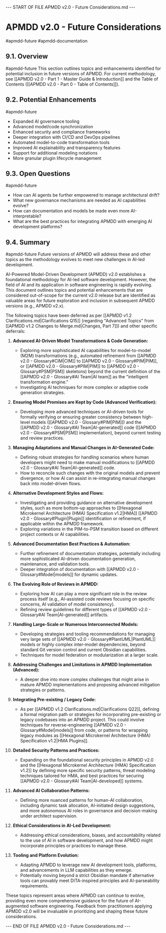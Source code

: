 --- START OF FILE APMDD v2.0 - Future Considerations.md ---
# APMDD v2.0 - Future Considerations
#apmdd-future #apmdd-documentation

## 9.1. Overview
#apmdd-future
This section outlines topics and enhancements identified for potential inclusion in future versions of APMDD. For current methodology, see [[APMDD v2.0 - Part 1 - Master Guide & Introduction]] and the Table of Contents ([[APMDD v2.0 - Part 0 - Table of Contents]]).

## 9.2. Potential Enhancements
#apmdd-future
- Expanded AI governance tooling
- Advanced model/code synchronization
- Enhanced security and compliance frameworks
- Deeper integration with CI/CD and DevOps pipelines
- Automated model-to-code transformation tools
- Improved AI explainability and transparency features
- Support for additional modeling notations
- More granular plugin lifecycle management

## 9.3. Open Questions
#apmdd-future
- How can AI agents be further empowered to manage architectural drift?
- What new governance mechanisms are needed as AI capabilities evolve?
- How can documentation and models be made even more AI-interpretable?
- What are the best practices for integrating APMDD with emerging AI development platforms?

## 9.4. Summary
#apmdd-future
Future versions of APMDD will address these and other topics as the methodology evolves to meet new challenges in AI-led development.

AI-Powered Model-Driven Development (APMDD) v2.0 establishes a foundational methodology for AI-led software development. However, the field of AI and its application in software engineering is rapidly evolving. This document outlines topics and potential enhancements that are considered out-of-scope for the current v2.0 release but are identified as valuable areas for future exploration and inclusion in subsequent APMDD versions (e.g., APMDD v2.x).

The following topics have been deferred as per [[APMDD v1.2 Clarifications.md|Clarifications Q15]] (regarding "Advanced Topics" from [[APMDD v1.2 Changes to Merge.md|Changes, Part 7]]) and other specific deferrals:

1.  **Advanced AI-Driven Model Transformations & Code Generation:**
    *   Exploring more sophisticated AI capabilities for model-to-model (M2M) transformations (e.g., automated refinement from [[APMDD v2.0 - Glossary#CIM|CIM]] to [[APMDD v2.0 - Glossary#PIM|PIM]], or [[APMDD v2.0 - Glossary#PIM|PIM]] to [[APMDD v2.0 - Glossary#PSM|PSM]] skeletons) beyond the current definition of the [[APMDD v2.0 - Glossary#AI Team|AI team]] as the "intelligent transformation engine."
    *   Investigating AI techniques for more complex or adaptive code generation strategies.

2.  **Ensuring Model Promises are Kept by Code (Advanced Verification):**
    *   Developing more advanced techniques or AI-driven tools for formally verifying or ensuring greater consistency between high-level models ([[APMDD v2.0 - Glossary#PIM|PIM]]) and the [[APMDD v2.0 - Glossary#AI Team|AI-generated]] code ([[APMDD v2.0 - Glossary#PSM|PSM]] implementation), beyond current testing and review practices.

3.  **Managing Adaptations and Manual Changes in AI-Generated Code:**
    *   Defining robust strategies for handling scenarios where human developers might need to make manual modifications to [[APMDD v2.0 - Glossary#AI Team|AI-generated]] code.
    *   How to reconcile such changes with the original models and prevent divergence, or how AI can assist in re-integrating manual changes back into model-driven flows.

4.  **Alternative Development Styles and Flows:**
    *   Investigating and providing guidance on alternative development styles, such as more bottom-up approaches to [[Hexagonal Microkernel Architecture (HMA) Specification v1.2|HMA]] [[APMDD v2.0 - Glossary#Plugin|Plugin]] identification or refinement, if applicable within the APMDD framework.
    *   Exploring variations in the PIM-to-PSM transition based on different project contexts or AI capabilities.

5.  **Advanced Documentation Best Practices & Automation:**
    *   Further refinement of documentation strategies, potentially including more sophisticated AI-driven documentation generation, maintenance, and validation tools.
    *   Deeper integration of documentation with [[APMDD v2.0 - Glossary#Model|models]] for dynamic updates.

6.  **The Evolving Role of Reviews in APMDD:**
    *   Exploring how AI can play a more significant role in the review process itself (e.g., AI-assisted code reviews focusing on specific concerns, AI validation of model consistency).
    *   Refining review guidelines for different types of [[APMDD v2.0 - Glossary#AI Team|AI-generated]] artifacts.

7.  **Handling Large-Scale or Numerous Interconnected Models:**
    *   Developing strategies and tooling recommendations for managing very large sets of [[APMDD v2.0 - Glossary#PlantUML|PlantUML]] models or highly complex inter-model dependencies, beyond standard Git version control and current Obsidian capabilities.
    *   Techniques for model federation or modularization at a larger scale.

8.  **Addressing Challenges and Limitations in APMDD Implementation (Advanced):**
    *   A deeper dive into more complex challenges that might arise in mature APMDD implementations and proposing advanced mitigation strategies or patterns.

9.  **Integrating Pre-existing / Legacy Code:** <!-- #apmdd-future -->
    *   As per [[APMDD v1.2 Clarifications.md|Clarifications Q22]], defining a formal migration path or strategies for incorporating pre-existing or legacy codebases into an APMDD project. This could involve techniques for reverse-engineering [[APMDD v2.0 - Glossary#Model|models]] from code, or patterns for wrapping legacy modules as [[Hexagonal Microkernel Architecture (HMA) Specification v1.2|HMA Plugins]].

10. **Detailed Security Patterns and Practices:**
    *   Expanding on the foundational security principles in APMDD v2.0 and the [[Hexagonal Microkernel Architecture (HMA) Specification v1.2]] by defining more specific security patterns, threat modeling techniques tailored for HMA, and best practices for securing [[APMDD v2.0 - Glossary#AI Team|AI-developed]] systems.

11. **Advanced AI Collaboration Patterns:**
    *   Defining more nuanced patterns for human-AI collaboration, including dynamic task allocation, AI-initiated design suggestions, and more autonomous AI roles in governance and decision-making under architect supervision.

12. **Ethical Considerations in AI-Led Development:**
    *   Addressing ethical considerations, biases, and accountability related to the use of AI in software development, and how APMDD might incorporate principles or practices to manage these.

13. **Tooling and Platform Evolution:**
    *   Adapting APMDD to leverage new AI development tools, platforms, and advancements in LLM capabilities as they emerge.
    *   Potentially moving beyond a strict Obsidian mandate if alternative tools can provably meet DITA-inspired principles and AI-parseability requirements.

These topics represent areas where APMDD can continue to evolve, providing even more comprehensive guidance for the future of AI-augmented software engineering. Feedback from practitioners applying APMDD v2.0 will be invaluable in prioritizing and shaping these future considerations.

--- END OF FILE APMDD v2.0 - Future Considerations.md ---